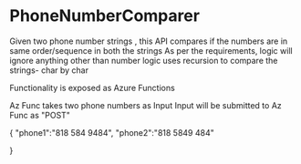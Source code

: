 # PhoneNumberComparer
Given two phone number strings , this API compares if the numbers are in same order/sequence in both the strings
As per the requirements, logic will ignore anything other than number
logic uses recursion to compare the strings- char by char

Functionality is exposed as Azure Functions

Az Func takes two phone numbers as Input
Input will be submitted to Az Func as "POST"

{
"phone1":"818 584 9484",
"phone2":"818 5849 484"

}


